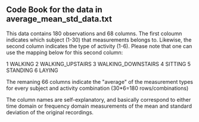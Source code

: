 ## Code Book for the data in average_mean_std_data.txt

This data contains 180 observations and 68 columns. The first coloumn indicates which subject (1-30) that measurements belongs to. Likewise, the second column indicates the type of activity (1-6). Please note that one can use the mapping below for this second column: 

1 WALKING
2 WALKING_UPSTAIRS
3 WALKING_DOWNSTAIRS
4 SITTING
5 STANDING
6 LAYING

The remaning 66 columns indicate the "average" of the measurement types for every subject and activity combination (30*6=180 rows/combinations)

The column names are self-explanatory, and basically correspond to either time domain or frequency domain measurements of the mean and standard deviation of the original recordings. 